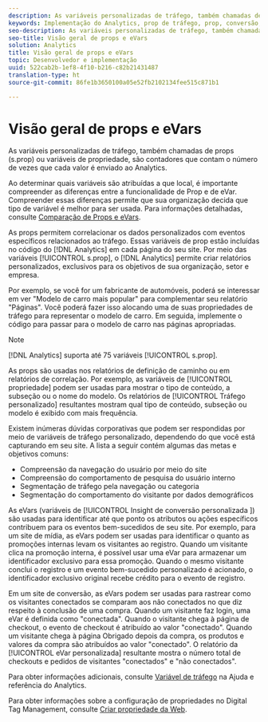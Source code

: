 ```yaml
---
description: As variáveis personalizadas de tráfego, também chamadas de props (s.prop) ou variáveis de propriedade, são contadores que contam o número de vezes que cada valor é enviado ao Analytics.
keywords: Implementação do Analytics, prop de tráfego, prop, conversão, evar, s.prop, insight de conversão personalizada, variável de tráfego
seo-description: As variáveis personalizadas de tráfego, também chamadas de props (s.prop) ou variáveis de propriedade, são contadores que contam o número de vezes que cada valor é enviado ao Analytics.
seo-title: Visão geral de props e eVars
solution: Analytics
title: Visão geral de props e eVars
topic: Desenvolvedor e implementação
uuid: 522cab2b-1ef8-4f10-b216-c82b21431487
translation-type: ht
source-git-commit: 86fe1b3650100a05e52fb2102134fee515c871b1

---
```



# Visão geral de props e eVars

As variáveis personalizadas de tráfego, também chamadas de props (s.prop) ou variáveis de propriedade, são contadores que contam o número de vezes que cada valor é enviado ao Analytics.

Ao determinar quais variáveis são atribuídas a que local, é importante compreender as diferenças entre a funcionalidade de Prop e de eVar. Compreender essas diferenças permite que sua organização decida que tipo de variável é melhor para ser usada. Para informações detalhadas, consulte [Comparação de Props e eVars](../../../implement/analytics-terminology-basics/c-props-evars/props-vs-evars.md#concept_6E55483C1EC24566B5D3B2736E766EBC).

As props permitem correlacionar os dados personalizados com eventos específicos relacionados ao tráfego. Essas variáveis de prop estão incluídas no código do [!DNL Analytics] em cada página do seu site. Por meio das variáveis [!UICONTROL s.prop], o [!DNL Analytics] permite criar relatórios personalizados, exclusivos para os objetivos de sua organização, setor e empresa.

Por exemplo, se você for um fabricante de automóveis, poderá se interessar em ver "Modelo de carro mais popular" para complementar seu relatório "Páginas". Você poderá fazer isso alocando uma de suas propriedades de tráfego para representar o modelo de carro. Em seguida, implemente o código para passar para o modelo de carro nas páginas apropriadas.

>[!NOTE]
>
>[!DNL Analytics] suporta até 75 variáveis [!UICONTROL s.prop].

As props são usadas nos relatórios de definição de caminho ou em relatórios de correlação. Por exemplo, as variáveis de [!UICONTROL propriedade] podem ser usadas para mostrar o tipo de conteúdo, a subseção ou o nome do modelo. Os relatórios de [!UICONTROL Tráfego personalizado] resultantes mostram qual tipo de conteúdo, subseção ou modelo é exibido com mais frequência.

Existem inúmeras dúvidas corporativas que podem ser respondidas por meio de variáveis de tráfego personalizado, dependendo do que você está capturando em seu site. A lista a seguir contém algumas das metas e objetivos comuns:

* Compreensão da navegação do usuário por meio do site
* Compreensão do comportamento de pesquisa do usuário interno
* Segmentação de tráfego pela navegação ou categoria
* Segmentação do comportamento do visitante por dados demográficos

As eVars (variáveis de [!UICONTROL Insight de conversão personalizada ]) são usadas para identificar até que ponto os atributos ou ações específicos contribuem para os eventos bem-sucedidos de seu site. Por exemplo, para um site de mídia, as eVars podem ser usadas para identificar o quanto as promoções internas levam os visitantes ao registro. Quando um visitante clica na promoção interna, é possível usar uma eVar para armazenar um identificador exclusivo para essa promoção. Quando o mesmo visitante conclui o registro e um evento bem-sucedido personalizado é acionado, o identificador exclusivo original recebe crédito para o evento de registro.

Em um site de conversão, as eVars podem ser usadas para rastrear como os visitantes conectados se comparam aos não conectados no que diz respeito à conclusão de uma compra. Quando um visitante faz login, uma eVar é definida como "conectada". Quando o visitante chega à página de checkout, o evento de checkout é atribuído ao valor "conectado". Quando um visitante chega à página Obrigado depois da compra, os produtos e valores da compra são atribuídos ao valor "conectado". O relatório da [!UICONTROL eVar personalizada] resultante mostra o número total de checkouts e pedidos de visitantes "conectados" e "não conectados".

Para obter informações adicionais, consulte [Variável de tráfego](https://marketing.adobe.com/resources/help/pt_BR/reference/traffic_var.html) na Ajuda e referência do Analytics.

Para obter informações sobre a configuração de propriedades no Digital Tag Management, consulte [Criar propriedade da Web](../../../implement/c-implement-with-dtm/t-create-web-property.md#task_960467FBB7A54499AC228CB3AA3C4123).
